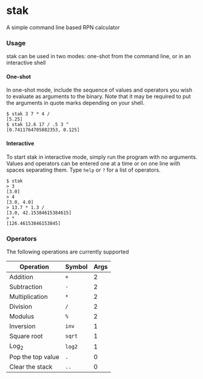 # stak
A simple command line based RPN calculator

### Usage

stak can be used in two modes: one-shot from the command line, or in an interactive shell

#### One-shot

In one-shot mode, include the sequence of values and operators you wish to evaluate as arguments to the binary. Note that it may be required to put the arguments in quote marks depending on your shell.

```
$ stak 3 7 * 4 /
[5.25]
$ stak 12.6 17 / .5 3 ^
[0.7411764705882353, 0.125]
```

#### Interactive

To start stak in interactive mode, simply run the program with no arguments. Values and operators can be entered one at a time or on one line with spaces separating them. Type `help` or `?` for a list of operators.

```
$ stak
> 3
[3.0]
> 4
[3.0, 4.0]
> 13.7 * 1.3 /
[3.0, 42.15384615384615]
> *
[126.46153846153845]
```



### Operators

The following operations are currently supported

| Operation         | Symbol | Args |
| ----------------- | ------ | ---- |
| Addition          | `+`    | 2    |
| Subtraction       | `-`    | 2    |
| Multiplication    | `*`    | 2    |
| Division          | `/`    | 2    |
| Modulus           | `%`    | 2    |
| Inversion         | `inv`  | 1    |
| Square root       | `sqrt` | 1    |
| Log<sub>2</sub>   | `log2` | 1    |
| Pop the top value | `.`    | 0    |
| Clear the stack   | `..`   | 0    |

